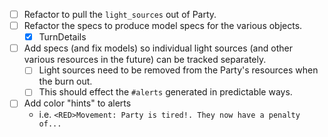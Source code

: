 - [ ] Refactor to pull the `light_sources` out of Party.
- [ ] Refactor the specs to produce model specs for the various objects.
  - [x] TurnDetails
- [ ] Add specs (and fix models) so individual light sources (and other various
resources in the future) can be tracked separately.
  - [ ] Light sources need to be removed from the Party's resources when the burn
  out.
  - [ ] This should effect the `#alerts` generated in predictable ways.
- [ ] Add color "hints" to alerts
  - i.e. `<RED>Movement: Party is tired!. They now have a penalty of...`

